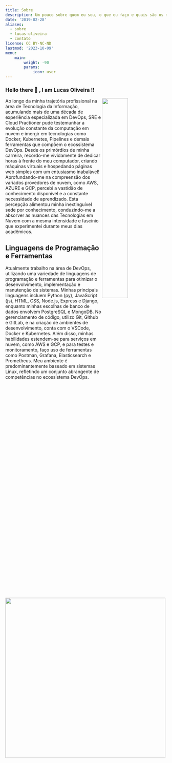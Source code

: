 ```yaml
---
title: Sobre
description: Um pouco sobre quem eu sou, o que eu faço e quais são os meus objetivos.
date: '2019-02-28'
aliases:
  - sobre
  - lucas-oliveira
  - contato
license: CC BY-NC-ND
lastmod: '2023-10-09'
menu:
    main: 
        weight: -90
        params:
            icon: user
---
```


 ### Hello there 👋 ,  I am Lucas Oliveira !!
<!--Night Owl image-->
<div>
  <img align="right" width="40%" src="https://owlbertsio-resized.s3.amazonaws.com/Popper.psd.full.png">
</div>

Ao longo da minha trajetória profissional na área de Tecnologia da Informação, acumulando mais de uma década de experiência especializada em DevOps, SRE e Cloud Practioner pude testemunhar a evolução constante da computação em nuvem e imergir em tecnologias como Docker, Kubernetes, Pipelines e demais ferramentas que compõem o ecossistema DevOps. Desde os primórdios de minha carreira, recordo-me vividamente de dedicar horas à frente do meu computador, criando máquinas virtuais e hospedando páginas web simples com um entusiasmo inabalável! Aprofundando-me na compreensão dos variados provedores de nuvem, como AWS, AZURE e GCP, percebi a vastidão de conhecimento disponível e a constante necessidade de aprendizado. Esta percepção alimentou minha inextinguível sede por conhecimento, conduzindo-me a absorver as nuances das Tecnologias em Nuvem com a mesma intensidade e fascínio que experimentei durante meus dias acadêmicos.

<!--Languages and Tools Section-->       
<h2 align="left">Linguagens de Programação e Ferramentas</h2>
<p align="left">Atualmente trabalho na área de DevOps, utilizando uma variedade de linguagens de programação e ferramentas para otimizar o desenvolvimento, implementação e manutenção de sistemas. Minhas principais linguagens incluem Python (py), JavaScript (js), HTML, CSS, Node.js, Express e Django, enquanto minhas escolhas de banco de dados envolvem PostgreSQL e MongoDB. No gerenciamento de código, utilizo Git, Github e GitLab, e na criação de ambientes de desenvolvimento, conta com o VSCode, Docker e Kubernetes. Além disso, minhas habilidades estendem-se para serviços em nuvem, como AWS e GCP, e para testes e monitoramento, faço uso de ferramentas como Postman, Grafana, Elasticsearch e Prometheus. Meu ambiente é predominantemente baseado em sistemas Linux, refletindo um conjunto abrangente de competências no ecossistema DevOps.</p>
<p align="left">
<img width="500px" src="https://skillicons.dev/icons?i=py,js,html,css,nodejs,express,django,md,postgres,mongo,git,gitlab,github,githubactions,vscode,vim,docker,kubernetes,ansible,terraform,aws,gcp,postman,grafana,elasticsearch,prometheus,linux" />
</p>
<br />
